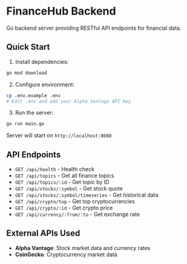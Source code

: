 # FinanceHub Backend

Go backend server providing RESTful API endpoints for financial data.

## Quick Start

1. Install dependencies:
```bash
go mod download
```

2. Configure environment:
```bash
cp .env.example .env
# Edit .env and add your Alpha Vantage API key
```

3. Run the server:
```bash
go run main.go
```

Server will start on `http://localhost:8080`

## API Endpoints

- `GET /api/health` - Health check
- `GET /api/topics` - Get all finance topics
- `GET /api/topics/:id` - Get topic by ID
- `GET /api/stocks/:symbol` - Get stock quote
- `GET /api/stocks/:symbol/timeseries` - Get historical data
- `GET /api/crypto/top` - Get top cryptocurrencies
- `GET /api/crypto/:id` - Get crypto price
- `GET /api/currency/:from/:to` - Get exchange rate

## External APIs Used

- **Alpha Vantage**: Stock market data and currency rates
- **CoinGecko**: Cryptocurrency market data
